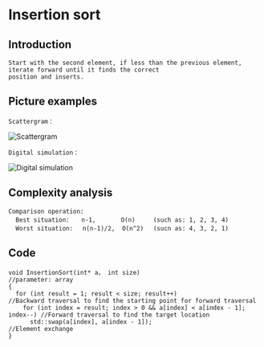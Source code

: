# Insertion sort

## Introduction

    Start with the second element, if less than the previous element, iterate forward until it finds the correct
    position and inserts.

## Picture examples
    Scattergram：
![Scattergram](https://github.com/ToyoBai/Algorithm/blob/master/Sorting%20Algorithm/Sorting%20Algorithm%20Image/Insertion_sort1.gif?raw=true "Scattergram")    

    Digital simulation：
![Digital simulation](https://github.com/ToyoBai/Algorithm/blob/master/Sorting%20Algorithm/Sorting%20Algorithm%20Image/Insertion_sort2.gif?raw=true "Digital simulation")

## Complexity analysis
    Comparison operation:
      Best situation:　　n-1,       O(n)     (such as: 1, 2, 3, 4)
      Worst situation:　 n(n-1)/2,  O(n^2)　 (sucn as: 4, 3, 2, 1)

## Code
    void InsertionSort(int* a， int size)                                       //parameter: array
    {
      for (int result = 1; result < size; result++)                             //Backward traversal to find the starting point for forward traversal
        for (int index = result; index > 0 && a[index] < a[index - 1]; index--) //Forward traversal to find the target location
          std::swap(a[index], a[index - 1]);                                    //Element exchange
    }
